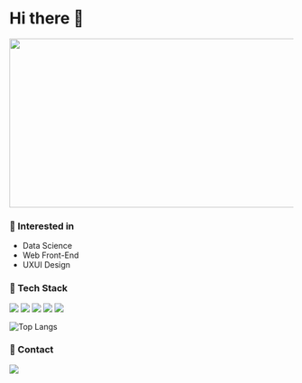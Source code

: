 

<!--
![header](https://capsule-render.vercel.app/api?type=waving&color=auto&height=300&section=header&text=I'm%20Yeyeong&fontSize=90&)

-->
# Hi there 👋
<a href="https://www.solve-nyang.com"><img src="https://api.solve-nyang.com/compose/0helloworld" width="600" height="300"/></a>

<!--
**Yeyeong99/Yeyeong99** is a ✨ _special_ ✨ repository because its `README.md` (this file) appears on your GitHub profile.
![GitHub stats](https://github-readme-stats.vercel.app/api?username=Yeyeong99&show_icons=true&theme=radical)

Here are some ideas to get you started:

- 🔭 I’m currently working on ...
- 🌱 I’m currently learning ...
- 👯 I’m looking to collaborate on ...
- 🤔 I’m looking for help with ...
- 💬 Ask me about ...
- 📫 How to reach me: ...
- 😄 Pronouns: ...
- ⚡ Fun fact: ...
-->

### 🚩 Interested in
- Data Science
- Web Front-End
- UXUI Design


### 🚩 Tech Stack
  <img src="https://img.shields.io/badge/Python-3776AB?style=flat-square&logo=Python&logoColor=white"> <img src="https://img.shields.io/badge/Google Colab-F9AB00?style=flat-square&logo=Google Colab&logoColor=white"> <img src="https://img.shields.io/badge/MySQL-4479A1?style=flat-square&logo=MySQL&logoColor=white"> <img src="https://img.shields.io/badge/Java-007396?style=flat-square&logo=OpenJDK&logoColor=white"/>
<img src="https://img.shields.io/badge/JavaScript-F7DF1E?style=flat-square&logo=JavaScript&logoColor=white">

![Top Langs](https://github-readme-stats.vercel.app/api/top-langs/?username=Yeyeong99&layout=compact)

### 🚩 Contact
<a href="https://www.linkedin.com/in/yylee99/"><img src="https://custom-icon-badges.demolab.com/badge/LinkedIn-0A66C2?logo=linkedin-white&logoColor=fff"/></a>
